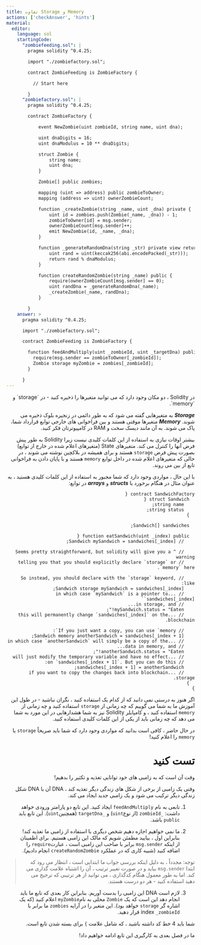 ```yaml
---
title: تفاوت Storage و Memory
actions: ['checkAnswer', 'hints']
material:
  editor:
    language: sol
    startingCode:
      "zombiefeeding.sol": |
        pragma solidity ^0.4.25;

        import "./zombiefactory.sol";

        contract ZombieFeeding is ZombieFactory {

          // Start here

        }
      "zombiefactory.sol": |
        pragma solidity ^0.4.25;

        contract ZombieFactory {

            event NewZombie(uint zombieId, string name, uint dna);

            uint dnaDigits = 16;
            uint dnaModulus = 10 ** dnaDigits;

            struct Zombie {
                string name;
                uint dna;
            }

            Zombie[] public zombies;

            mapping (uint => address) public zombieToOwner;
            mapping (address => uint) ownerZombieCount;

            function _createZombie(string _name, uint _dna) private {
                uint id = zombies.push(Zombie(_name, _dna)) - 1;
                zombieToOwner[id] = msg.sender;
                ownerZombieCount[msg.sender]++;
                emit NewZombie(id, _name, _dna);
            }

            function _generateRandomDna(string _str) private view returns (uint) {
                uint rand = uint(keccak256(abi.encodePacked(_str)));
                return rand % dnaModulus;
            }

            function createRandomZombie(string _name) public {
                require(ownerZombieCount[msg.sender] == 0);
                uint randDna = _generateRandomDna(_name);
                _createZombie(_name, randDna);
            }

        }
    answer: >
      pragma solidity ^0.4.25;

      import "./zombiefactory.sol";

      contract ZombieFeeding is ZombieFactory {

        function feedAndMultiply(uint _zombieId, uint _targetDna) public {
          require(msg.sender == zombieToOwner[_zombieId]);
          Zombie storage myZombie = zombies[_zombieId];
        }

      }
---
```


<div dir="rtl">
در Solidity ، دو مکان وجود دارد که می توانید متغیرها را ذخیره کنید - در `storage` و `memory`.

**_Storage_** به متغیرهایی گفته می شود که به طور دائمی در زنجیره بلوک ذخیره می شوند. **_Memory_** متغیرها موقتی هستند و بین فراخوانی های خارجی توابع قرارداد شما، پاک می شوند. به آن مانند دیسک سخت و RAM در کامپیوترتان فکر کنید.

بیشتر اوقات نیازی به استفاده از این کلمات کلیدی نیست زیرا Solidity به طور پیش فرض آنها را کنترل می کند. متغیرهای State (متغیرهای اعلام شده در خارج از توابع) بصورت پیش فرض `storage` هستند و برای همیشه در بلاکچین نوشته می شوند ، در حالی که متغیرهای اعلام شده در داخل توابع `memory` هستند و با پایان دادن به فراخوانی تابع از بین می روند.

با این حال ، مواردی وجود دارد که شما مجبور به استفاده از این کلمات کلیدی هستید ، به عنوان مثال در هنگام برخورد با **_structs_** و **_arrays_** در توابع:

```
contract SandwichFactory {
  struct Sandwich {
    string name;
    string status;
  }

  Sandwich[] sandwiches;

  function eatSandwich(uint _index) public {
    // Sandwich mySandwich = sandwiches[_index];

    // ^ Seems pretty straightforward, but solidity will give you a warning
    // telling you that you should explicitly declare `storage` or `memory` here.

    // So instead, you should declare with the `storage` keyword, like:
    Sandwich storage mySandwich = sandwiches[_index];
    // ...in which case `mySandwich` is a pointer to `sandwiches[_index]`
    // in storage, and...
    mySandwich.status = "Eaten!";
    // ...this will permanently change `sandwiches[_index]` on the blockchain.

    // If you just want a copy, you can use `memory`:
    Sandwich memory anotherSandwich = sandwiches[_index + 1];
    // ...in which case `anotherSandwich` will simply be a copy of the 
    // data in memory, and...
    anotherSandwich.status = "Eaten!";
    // ...will just modify the temporary variable and have no effect 
    // on `sandwiches[_index + 1]`. But you can do this:
    sandwiches[_index + 1] = anotherSandwich;
    // ...if you want to copy the changes back into blockchain storage.
  }
}
```

اگر هنوز به درستی نمی دانید که از کدام یک استفاده کنید ، نگران نباشید - در طول این آموزش ما به شما می گوییم که چه زمانی از `storage` استفاده کنید و چه زمانی از `memory` استفاده کنید ، و کامپایلر Solidity نیز به شما هشدارهایی در این مورد به شما می دهد که چه زمانی باید از یکی از این کلمات کلیدی استفاده کنید.

در حال حاضر ، کافی است بدانید که مواردی وجود دارد که شما باید صریحاً `storage` یا `memory` را اعلام کنید!

# تست کنید

وقت آن است که به زامبی های خود توانایی تغذیه و تکثیر را بدهیم!

وقتی یک زامبی از برخی از شکل های زندگی دیگر تغذیه کند ، DNA آن با DNA شکل زندگی دیگر ترکیب می شود و یک زامبی جدید ایجاد می کند.

1. تابعی به نام `feedAndMultiply` ایجاد کنید. این تابع دو پارامتر ورودی خواهد داشت: `_zombieId` (از نوع`uint`) و `_targetDna` (همچنین`uint`). این تابع باید `public` باشد.

2. ما نمی خواهیم اجازه دهیم شخص دیگری با استفاده از زامبی ما تغذیه کند! بنابراین اول ، بیایید مطمئن شویم که مالک این زامبی هستیم. برای اطمینان از اینکه `msg.sender` برابر با صاحب این زامبی است ، عبارت`require` را اضافه کنید (شبیه کاری که در عملکرد `createRandomZombie` انجام دادیم).

 > توجه: مجدداً ، به دلیل اینکه بررسی جواب ما ابتدایی است ، انتظار می رود که ابتدا `msg.sender` بیاید و در صورت تغییر ترتیب ، آن را اشتباه علامت گذاری می کند. اما به طور معمول هنگام کدگذاری ، می توانید از هر ترتیبی که ترجیح می دهید استفاده کنید - هر دو درست هستند.

3. لازم است DNA این زامبی را بدست آوریم. بنابراین کار بعدی که تابع ما باید انجام دهد این است که یک `Zombie` محلی به نام`myZombie` اعلام کنید (که یک اشاره گر `storage` خواهد بود). این متغیر را در آرایه `zombies` ما برابر با index `_zombieId` قرار دهید.

شما باید 4 خط کد داشته باشید ، که شامل علامت `}` برای بسته شدن تابع است.

ما در فصل بعدی به کارگیری این تابع ادامه خواهیم داد!
</div>